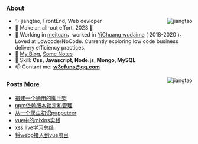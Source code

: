 <!--
 * @Author: jiangtao
 * @LastEditors: jiangtao
 * @Date: 2021-02-25 21:40:32
 * @LastEditTime: 2021-02-25 23:15:16
 * @Description: Resume
-->
### About
<img align="right" src="https://github-readme-stats.jiangtao321.vercel.app/api?username=jiangtao&show_icons=true&icon_color=0366d6&text_color=24292e&bg_color=ffffff&hide_title=true" alt="jiangtao" />
<div align="left" class="d-flex">
<!--<img align="right" width="350" src="https://raw.githubusercontent.com/jiangtao/blog/master/assets/wechat/wechat.jpeg" / >-->

- ✨ jiangtao, FrontEnd, Web devloper
- 🌱 Make an all-out effort, 2023 🚀
- 👯 Working in [meituan](https://github.com/meituan)，worked in [YiChuang wudaima](https://www.wudaima.com) ( 2018-2020 )。Loved at Lowcode/NoCode. Currently exploring low code business delivery efficiency practices.
- 📝 [My Blog](https://github.com/jiangtao/blog), [Some Notes](https://www.yuque.com/imjt)
- 💬 Skill: **Css, Javascript, Node.js, Mongo, MySQL**
- 📫 Contact me: **w3cfuns@qq.com**

<img align="right" style="margin-left:5px;" src="https://github-readme-stats.jiangtao321.vercel.app/api/top-langs/?username=jiangtao&layout=compact&hide=html" alt="jiangtao" />

### Posts [More](https://www.imjiangtao.com)

<!-- BLOG-POST-LIST:START -->
- [搭建一个通用的脚手架](https://imjiangtao.com/2018/01/29/project-next-cli/)
- [npm依赖版本锁定和管理](https://imjiangtao.com/2017/12/01/version-lock/)
- [从一个爬虫初识puppeteer](https://imjiangtao.com/2017/11/08/puppeteer-start/)
- [vue中的mixins实践](https://imjiangtao.com/2017/09/13/vue-mixin-apply/)
- [xss live学习总结](https://imjiangtao.com/2017/09/13/xss-live/)
- [将webp接入到vue项目](https://imjiangtao.com/2017/09/13/vue-webp/)
<!-- BLOG-POST-LIST:END -->
